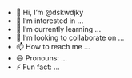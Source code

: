 - 👋 Hi, I’m @dskwdjky
- 👀 I’m interested in ...
- 🌱 I’m currently learning ...
- 💞️ I’m looking to collaborate on ...
- 📫 How to reach me ...
- 😄 Pronouns: ...
- ⚡ Fun fact: ...

<!---
dskwdjky/dskwdjky is a ✨ special ✨ repository because its `README.md` (this file) appears on your GitHub profile.
You can click the Preview link to take a look at your changes.
--->
